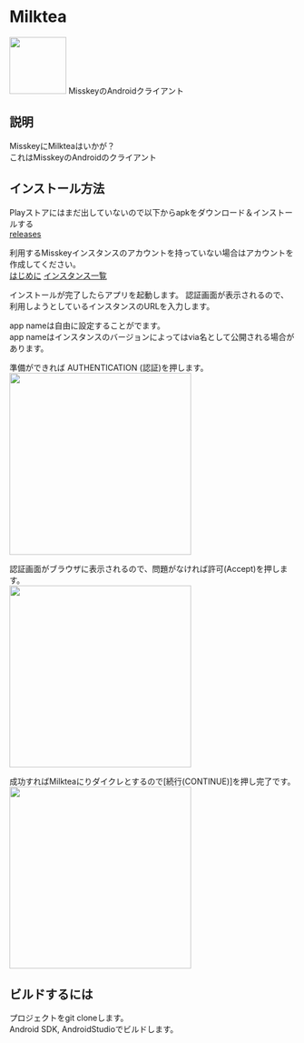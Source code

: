 # Milktea
<img src="https://github.com/Kinoshita0623/MisskeyAndroidClient/blob/master/app/src/main/ic_launcher-web.png?raw=true" width="100px">
MisskeyのAndroidクライアント

## 説明
MisskeyにMilkteaはいかが？<br>
これはMisskeyのAndroidのクライアント

## インストール方法
Playストアにはまだ出していないので以下からapkをダウンロード＆インストールする<br>
[releases](https://github.com/Kinoshita0623/MisskeyAndroidClient/releases)<br>

利用するMisskeyインスタンスのアカウントを持っていない場合はアカウントを作成してください。<br>
[はじめに](https://join.misskey.page/ja/wiki/first)
[インスタンス一覧](https://join.misskey.page/ja/wiki/instances/)

インストールが完了したらアプリを起動します。
認証画面が表示されるので、利用しようとしているインスタンスのURLを入力します。<br>

app nameは自由に設定することがでます。<br>
app nameはインスタンスのバージョンによってはvia名として公開される場合があります。<br>

準備ができれば AUTHENTICATION (認証)を押します。<br>
<img src="https://user-images.githubusercontent.com/38454985/81928170-d03c8080-961f-11ea-8acc-b1d752d72de7.png" width="320px">

認証画面がブラウザに表示されるので、問題がなければ許可(Accept)を押します。<br>
<img src="https://user-images.githubusercontent.com/38454985/81928454-3cb77f80-9620-11ea-839b-ea28962a0a92.png" width="320px">

成功すればMilkteaにりダイクレとするので[続行(CONTINUE)]を押し完了です。<br>
<img src="https://user-images.githubusercontent.com/38454985/81928572-6c668780-9620-11ea-800a-bbb03721ce8e.png" width="320px">

## ビルドするには

プロジェクトをgit cloneします。<br>
Android SDK, AndroidStudioでビルドします。